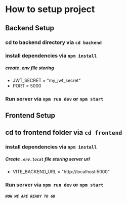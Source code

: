 # How to setup project
## Backend Setup
### cd to  backend directory via `cd backend`
### install dependencies via `npm install`
##### create .env file storing 
- JWT_SECRET = "my_jwt_secret"
- PORT = 5000
### Run server via `npm run dev` or `npm start`


## Frontend Setup
## cd to frontend folder via `cd frontend`
### install dependencies via `npm install`
##### Create `.env.local` file storing server url 
- VITE_BACKEND_URL = "http://localhost:5000"

### Run server via `npm run dev` or `npm start`


##### `NOW WE ARE READY TO GO`
